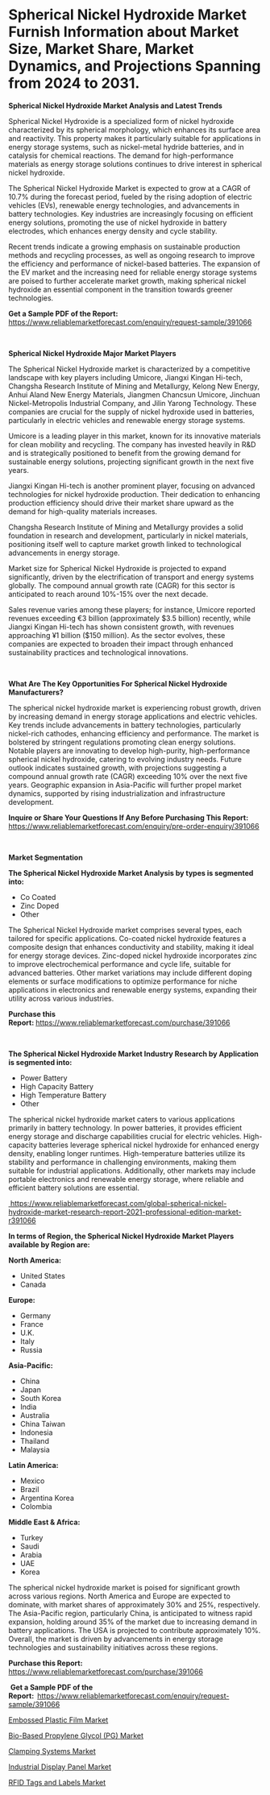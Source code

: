 <p><h1>Spherical Nickel Hydroxide Market Furnish Information about Market Size, Market Share, Market Dynamics, and Projections Spanning from 2024 to 2031.</h1></p><p><strong>Spherical Nickel Hydroxide Market Analysis and Latest Trends</strong></p>
<p><p>Spherical Nickel Hydroxide is a specialized form of nickel hydroxide characterized by its spherical morphology, which enhances its surface area and reactivity. This property makes it particularly suitable for applications in energy storage systems, such as nickel-metal hydride batteries, and in catalysis for chemical reactions. The demand for high-performance materials as energy storage solutions continues to drive interest in spherical nickel hydroxide.</p><p>The Spherical Nickel Hydroxide Market is expected to grow at a CAGR of 10.7% during the forecast period, fueled by the rising adoption of electric vehicles (EVs), renewable energy technologies, and advancements in battery technologies. Key industries are increasingly focusing on efficient energy solutions, promoting the use of nickel hydroxide in battery electrodes, which enhances energy density and cycle stability.</p><p>Recent trends indicate a growing emphasis on sustainable production methods and recycling processes, as well as ongoing research to improve the efficiency and performance of nickel-based batteries. The expansion of the EV market and the increasing need for reliable energy storage systems are poised to further accelerate market growth, making spherical nickel hydroxide an essential component in the transition towards greener technologies.</p></p>
<p><strong>Get a Sample PDF of the Report:&nbsp;</strong> <a href="https://www.reliablemarketforecast.com/enquiry/request-sample/391066?utm_campaign=1129&utm_medium=2&utm_source=Github&utm_content=ia&utm_term=26102024&utm_id=spherical-nickel-hydroxide">https://www.reliablemarketforecast.com/enquiry/request-sample/391066</a></p>
<p>&nbsp;</p>
<p><strong>Spherical Nickel Hydroxide Major Market Players</strong></p>
<p><p>The Spherical Nickel Hydroxide market is characterized by a competitive landscape with key players including Umicore, Jiangxi Kingan Hi-tech, Changsha Research Institute of Mining and Metallurgy, Kelong New Energy, Anhui Aland New Energy Materials, Jiangmen Chancsun Umicore, Jinchuan Nickel-Metropolis Industrial Company, and Jilin Yarong Technology. These companies are crucial for the supply of nickel hydroxide used in batteries, particularly in electric vehicles and renewable energy storage systems.</p><p>Umicore is a leading player in this market, known for its innovative materials for clean mobility and recycling. The company has invested heavily in R&D and is strategically positioned to benefit from the growing demand for sustainable energy solutions, projecting significant growth in the next five years.</p><p>Jiangxi Kingan Hi-tech is another prominent player, focusing on advanced technologies for nickel hydroxide production. Their dedication to enhancing production efficiency should drive their market share upward as the demand for high-quality materials increases.</p><p>Changsha Research Institute of Mining and Metallurgy provides a solid foundation in research and development, particularly in nickel materials, positioning itself well to capture market growth linked to technological advancements in energy storage.</p><p>Market size for Spherical Nickel Hydroxide is projected to expand significantly, driven by the electrification of transport and energy systems globally. The compound annual growth rate (CAGR) for this sector is anticipated to reach around 10%-15% over the next decade.</p><p>Sales revenue varies among these players; for instance, Umicore reported revenues exceeding €3 billion (approximately $3.5 billion) recently, while Jiangxi Kingan Hi-tech has shown consistent growth, with revenues approaching ¥1 billion ($150 million). As the sector evolves, these companies are expected to broaden their impact through enhanced sustainability practices and technological innovations.</p></p>
<p>&nbsp;</p>
<p><strong>What Are The Key Opportunities For Spherical Nickel Hydroxide Manufacturers?</strong></p>
<p><p>The spherical nickel hydroxide market is experiencing robust growth, driven by increasing demand in energy storage applications and electric vehicles. Key trends include advancements in battery technologies, particularly nickel-rich cathodes, enhancing efficiency and performance. The market is bolstered by stringent regulations promoting clean energy solutions. Notable players are innovating to develop high-purity, high-performance spherical nickel hydroxide, catering to evolving industry needs. Future outlook indicates sustained growth, with projections suggesting a compound annual growth rate (CAGR) exceeding 10% over the next five years. Geographic expansion in Asia-Pacific will further propel market dynamics, supported by rising industrialization and infrastructure development.</p></p>
<p><strong>Inquire or Share Your Questions If Any Before Purchasing This Report:</strong> <a href="https://www.reliablemarketforecast.com/enquiry/pre-order-enquiry/391066?utm_campaign=1129&utm_medium=2&utm_source=Github&utm_content=ia&utm_term=26102024&utm_id=spherical-nickel-hydroxide">https://www.reliablemarketforecast.com/enquiry/pre-order-enquiry/391066</a></p>
<p>&nbsp;</p>
<p><strong>Market Segmentation</strong></p>
<p><strong>The Spherical Nickel Hydroxide Market Analysis by types is segmented into:</strong></p>
<p><ul><li>Co Coated</li><li>Zinc Doped</li><li>Other</li></ul></p>
<p><p>The Spherical Nickel Hydroxide market comprises several types, each tailored for specific applications. Co-coated nickel hydroxide features a composite design that enhances conductivity and stability, making it ideal for energy storage devices. Zinc-doped nickel hydroxide incorporates zinc to improve electrochemical performance and cycle life, suitable for advanced batteries. Other market variations may include different doping elements or surface modifications to optimize performance for niche applications in electronics and renewable energy systems, expanding their utility across various industries.</p></p>
<p><strong>Purchase this Report:&nbsp;</strong><a href="https://www.reliablemarketforecast.com/purchase/391066?utm_campaign=1129&utm_medium=2&utm_source=Github&utm_content=ia&utm_term=26102024&utm_id=spherical-nickel-hydroxide">https://www.reliablemarketforecast.com/purchase/391066</a></p>
<p>&nbsp;</p>
<p><strong>The Spherical Nickel Hydroxide Market Industry Research by Application is segmented into:</strong></p>
<p><ul><li>Power Battery</li><li>High Capacity Battery</li><li>High Temperature Battery</li><li>Other</li></ul></p>
<p><p>The spherical nickel hydroxide market caters to various applications primarily in battery technology. In power batteries, it provides efficient energy storage and discharge capabilities crucial for electric vehicles. High-capacity batteries leverage spherical nickel hydroxide for enhanced energy density, enabling longer runtimes. High-temperature batteries utilize its stability and performance in challenging environments, making them suitable for industrial applications. Additionally, other markets may include portable electronics and renewable energy storage, where reliable and efficient battery solutions are essential.</p></p>
<p><a href="https://www.reliablemarketforecast.com/global-spherical-nickel-hydroxide-market-research-report-2021-professional-edition-market-r391066?utm_campaign=1129&utm_medium=2&utm_source=Github&utm_content=ia&utm_term=26102024&utm_id=spherical-nickel-hydroxide">&nbsp;https://www.reliablemarketforecast.com/global-spherical-nickel-hydroxide-market-research-report-2021-professional-edition-market-r391066</a></p>
<p><strong>In terms of Region, the Spherical Nickel Hydroxide Market Players available by Region are:</strong></p>
<p>
    <p> <strong> North America: </strong>
        <ul>
            <li>United States</li>
            <li>Canada</li>
        </ul>
        </p> 
    <p> <strong> Europe: </strong>
        <ul>
            <li>Germany</li>
            <li>France</li>
            <li>U.K.</li>
            <li>Italy</li>
            <li>Russia</li>
        </ul>
        </p> 
    <p> <strong> Asia-Pacific: </strong>
        <ul>
            <li>China</li>
            <li>Japan</li>
            <li>South Korea</li>
            <li>India</li>
            <li>Australia</li>
            <li>China Taiwan</li>
            <li>Indonesia</li>
            <li>Thailand</li>
            <li>Malaysia</li>
        </ul>
        </p> 
    <p> <strong> Latin America: </strong>
        <ul>
            <li>Mexico</li>
            <li>Brazil</li>
            <li>Argentina Korea</li>
            <li>Colombia</li>
        </ul>
        </p> 
    <p> <strong> Middle East & Africa: </strong>
        <ul>
            <li>Turkey</li>
            <li>Saudi</li>
            <li>Arabia</li>
            <li>UAE</li>
            <li>Korea</li>
        </ul>
    </p>
    </p>
<p><p>The spherical nickel hydroxide market is poised for significant growth across various regions. North America and Europe are expected to dominate, with market shares of approximately 30% and 25%, respectively. The Asia-Pacific region, particularly China, is anticipated to witness rapid expansion, holding around 35% of the market due to increasing demand in battery applications. The USA is projected to contribute approximately 10%. Overall, the market is driven by advancements in energy storage technologies and sustainability initiatives across these regions.</p></p>
<p><strong>Purchase this Report: </strong><a href="https://www.reliablemarketforecast.com/purchase/391066?utm_campaign=1129&utm_medium=2&utm_source=Github&utm_content=ia&utm_term=26102024&utm_id=spherical-nickel-hydroxide">https://www.reliablemarketforecast.com/purchase/391066</a></p>
<p>&nbsp;<strong>Get a Sample PDF of the Report:&nbsp;&nbsp;</strong><a href="https://www.reliablemarketforecast.com/enquiry/request-sample/391066?utm_campaign=1129&utm_medium=2&utm_source=Github&utm_content=ia&utm_term=26102024&utm_id=spherical-nickel-hydroxide">https://www.reliablemarketforecast.com/enquiry/request-sample/391066</a></p>
<p><strong></strong></p>
<p><p><a href="https://github.com/azucena6lzcou/Market-Research-Report-List-1/blob/main/embossed-plastic-film-market.md?utm_campaign=1129&utm_medium=2&utm_source=Github&utm_content=ia&utm_term=26102024&utm_id=spherical-nickel-hydroxide">Embossed Plastic Film Market</a></p><p><a href="https://www.linkedin.com/pulse/emerging-bio-based-propylene-glycol-pg-market-opportunities-zklaf?utm_campaign=1129&utm_medium=2&utm_source=Github&utm_content=ia&utm_term=26102024&utm_id=spherical-nickel-hydroxide">Bio-Based Propylene Glycol (PG) Market</a></p><p><a href="https://issuu.com/reportprime-2/docs/clamping-systems-market-size-2030.p_1a0ab89a908953?utm_campaign=1129&utm_medium=2&utm_source=Github&utm_content=ia&utm_term=26102024&utm_id=spherical-nickel-hydroxide">Clamping Systems Market</a></p><p><a href="https://issuu.com/reportprime-2/docs/industrial-display-panel-market-siz_8f83c358008a9c?utm_campaign=1129&utm_medium=2&utm_source=Github&utm_content=ia&utm_term=26102024&utm_id=spherical-nickel-hydroxide">Industrial Display Panel Market</a></p><p><a href="https://github.com/ellenqyqdyches/Market-Research-Report-List-1/blob/main/rfid-tags-and-labels-market.md?utm_campaign=1129&utm_medium=2&utm_source=Github&utm_content=ia&utm_term=26102024&utm_id=spherical-nickel-hydroxide">RFID Tags and Labels Market</a></p></p>